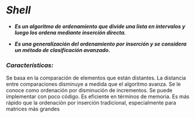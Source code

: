 # **_Shell_**

- **_Es un algoritmo de ordenamiento que divide una lista en intervalos y luego los ordena mediante inserción directa._**
  
- **_Es una generalización del ordenamiento por inserción y se considera un método de clasificación avanzado._** 

### **_Características:_**

Se basa en la comparación de elementos que están distantes.
La distancia entre comparaciones disminuye a medida que el algoritmo avanza.
Se le conoce como ordenación por disminución de incrementos.
Se puede implementar con poco código.
Es eficiente en términos de memoria.
Es más rápido que la ordenación por inserción tradicional, especialmente para matrices más grandes
